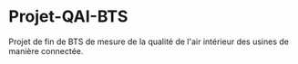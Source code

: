 # Projet-QAI-BTS
Projet de fin de BTS de mesure de la qualité de l'air intérieur des usines de manière connectée.
